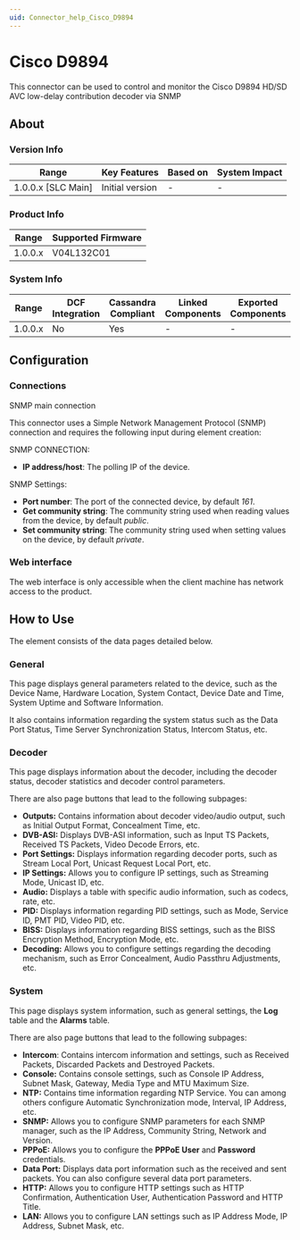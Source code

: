 ```yaml
---
uid: Connector_help_Cisco_D9894
---
```


# Cisco D9894

This connector can be used to control and monitor the Cisco D9894 HD/SD AVC low-delay contribution decoder via SNMP

## About

### Version Info

| Range                | Key Features     | Based on     | System Impact     |
|----------------------|------------------|--------------|-------------------|
| 1.0.0.x \[SLC Main\] | Initial version  | \-           | \-                |

### Product Info

| Range     | Supported Firmware     |
|-----------|------------------------|
| 1.0.0.x   | V04L132C01             |

### System Info

| Range     | DCF Integration     | Cassandra Compliant     | Linked Components     | Exported Components     |
|-----------|---------------------|-------------------------|-----------------------|-------------------------|
| 1.0.0.x   | No                  | Yes                     | \-                    | \-                      |

## Configuration

### Connections

SNMP main connection

This connector uses a Simple Network Management Protocol (SNMP) connection and requires the following input during element creation:

SNMP CONNECTION:

- **IP address/host**: The polling IP of the device.

SNMP Settings:

- **Port number**: The port of the connected device, by default *161*.
- **Get community string**: The community string used when reading values from the device, by default *public*.
- **Set community string**: The community string used when setting values on the device, by default *private*.

### Web interface

The web interface is only accessible when the client machine has network access to the product.

## How to Use

The element consists of the data pages detailed below.

### General

This page displays general parameters related to the device, such as the Device Name, Hardware Location, System Contact, Device Date and Time, System Uptime and Software Information.

It also contains information regarding the system status such as the Data Port Status, Time Server Synchronization Status, Intercom Status, etc.

### Decoder

This page displays information about the decoder, including the decoder status, decoder statistics and decoder control parameters.

There are also page buttons that lead to the following subpages:

- **Outputs:** Contains information about decoder video/audio output, such as Initial Output Format, Concealment Time, etc.
- **DVB-ASI:** Displays DVB-ASI information, such as Input TS Packets, Received TS Packets, Video Decode Errors, etc.
- **Port Settings:** Displays information regarding decoder ports, such as Stream Local Port, Unicast Request Local Port, etc.
- **IP Settings:** Allows you to configure IP settings, such as Streaming Mode, Unicast ID, etc.
- **Audio:** Displays a table with specific audio information, such as codecs, rate, etc.
- **PID:** Displays information regarding PID settings, such as Mode, Service ID, PMT PID, Video PID, etc.
- **BISS:** Displays information regarding BISS settings, such as the BISS Encryption Method, Encryption Mode, etc.
- **Decoding:** Allows you to configure settings regarding the decoding mechanism, such as Error Concealment, Audio Passthru Adjustments, etc.

### System

This page displays system information, such as general settings, the **Log** table and the **Alarms** table.

There are also page buttons that lead to the following subpages:

- **Intercom**: Contains intercom information and settings, such as Received Packets, Discarded Packets and Destroyed Packets.
- **Console:** Contains console settings, such as Console IP Address, Subnet Mask, Gateway, Media Type and MTU Maximum Size.
- **NTP:** Contains time information regarding NTP Service. You can among others configure Automatic Synchronization mode, Interval, IP Address, etc.
- **SNMP:** Allows you to configure SNMP parameters for each SNMP manager, such as the IP Address, Community String, Network and Version.
- **PPPoE:** Allows you to configure the **PPPoE User** and **Password** credentials.
- **Data Port:** Displays data port information such as the received and sent packets. You can also configure several data port parameters.
- **HTTP:** Allows you to configure HTTP settings such as HTTP Confirmation, Authentication User, Authentication Password and HTTP Title.
- **LAN:** Allows you to configure LAN settings such as IP Address Mode, IP Address, Subnet Mask, etc.

